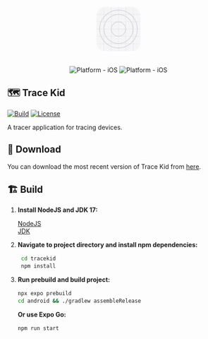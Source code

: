 <br/>
<div align="center">
<a href="https://github.com/darksky6666/tracekid">
<img style="border-radius:20%;" class="rounded-image" src="./assets/images/icon.png" alt="Logo" width="100" height="100">
</a>
<br/><br/>

![Platform - iOS](https://img.shields.io/badge/platform-iOS-blue.svg)
![Platform - iOS](https://img.shields.io/badge/platform-android-red.svg)
</div>

## 🗺️ Trace Kid
[![Build](https://github.com/darksky6666/tracekid/actions/workflows/build-apk.yml/badge.svg)](https://github.com/darksky6666/tracekid/actions/workflows/build-apk.yml)
[![License](https://img.shields.io/badge/License-BSD_3--Clause-blue.svg)](https://opensource.org/licenses/BSD-3-Clause)

A tracer application for tracing devices.

## 🔽 Download

You can download the most recent version of Trace Kid from
[here](https://github.com/darksky6666/tracekid/releases/latest).  

## 🏗️ Build

1. **Install NodeJS and JDK 17:** <br/>
   
   [NodeJS](https://nodejs.org) <br />
   [JDK](https://www.azul.com/downloads/?version=java-17-lts&os=windows&architecture=x86-64-bit&package=jdk#zulu)

2. **Navigate to project directory and install npm dependencies:**
   
   ```sh
    cd tracekid
    npm install
   ```

3. **Run prebuild and build project:**
   ```sh
   npx expo prebuild
   cd android && ./gradlew assembleRelease
   ```
   **Or use Expo Go:**
   ```sh
   npm run start
   ```


